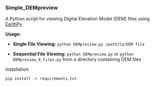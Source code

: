 ### Simple_DEMpreview

A Python script for viewing Digital Elevation Model (DEM) files using [EarthPy](https://earthpy.readthedocs.io/en/latest/index.html)

**Usage:**

- **Single File Viewing:** `python DEMpreview.py /path/to/DEM file`

- **Sequential File Viewing:** `python DEMpreview.py` or `python DEMpreview_9_tiles.py` from a directory containing DEM files

Installation:

```
pip install -r requirements.txt
```
